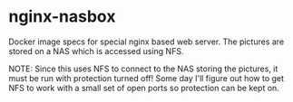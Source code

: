 # nginx-nasbox
Docker image specs for special nginx based web server. The pictures
are stored on a NAS which is accessed using NFS.

NOTE: Since this uses NFS to connect to the NAS storing the pictures,
it must be run with protection turned off! Some day I'll figure out
how to get NFS to work with a small set of open ports so protection can
be kept on.


